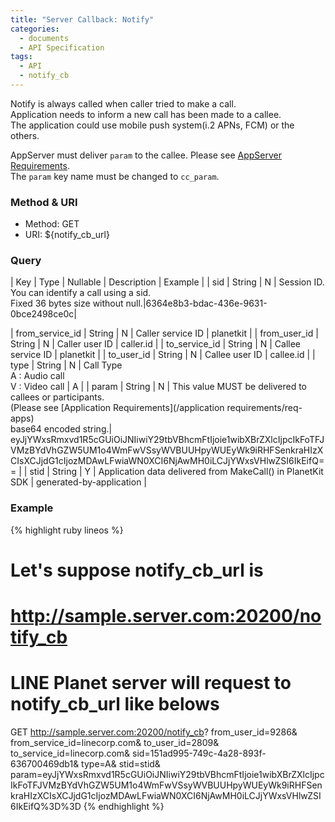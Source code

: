 ```yaml
---
title: "Server Callback: Notify"
categories:
  - documents
  - API Specification
tags:
  - API
  - notify_cb
---
```


Notify is always called when caller tried to make a call.<br>
Application needs to inform a new call has been made to a callee.<br>
The application could use mobile push system(i.2 APNs, FCM) or the others.<br>

AppServer must deliver `param` to the callee. 
Please see [AppServer Requirements]({{site.baseurl}}/documents/article/art-appserver-role/).<br>
The `param` key name must be changed to `cc_param`.<br>


### Method & URI
* Method: GET
* URI: ${notify_cb_url}

### Query

| Key | Type | Nullable | Description | Example |
| sid | String | N | Session ID.<br> You can identify a call using a sid.<br> Fixed 36 bytes size without null.|6364e8b3-bdac-436e-9631-0bce2498ce0c|

| from_service_id | String | N | Caller service ID | planetkit | 
| from_user_id | String | N | Caller user ID | caller.id |
| to_service_id	| String | N | Callee service ID | planetkit |
| to_user_id | String | N | Callee user ID | callee.id | 
| type | String | N | Call Type<br> A : Audio call<br> V : Video call | A |
| param	| String | N | This value MUST be delivered to callees or participants.<br>(Please see [Application Requirements](/application requirements/req-apps)<br> base64 encoded string.| eyJjYWxsRmxvd1R5cGUiOiJNIiwiY29tbVBhcmFtIjoie1wibXBrZXlcIjpcIkFoTFJVMzBYdVhGZW5UM1o4WmFwVSsyWVBUUHpyWUEyWk9iRHFSenkraHIzXCIsXCJjdG1cIjozMDAwLFwiaWN0XCI6NjAwMH0iLCJjYWxsVHlwZSI6IkEifQ== |
| stid | String | Y | Application data delivered from MakeCall() in PlanetKit SDK | generated-by-application |

### Example

{% highlight ruby lineos %}
# Let's suppose notify_cb_url is
# http://sample.server.com:20200/notify_cb
# LINE Planet server will request to notify_cb_url like belows

GET http://sample.server.com:20200/notify_cb?
from_user_id=9286&
from_service_id=linecorp.com&
to_user_id=2809&
to_service_id=linecorp.com&
sid=151ad995-749c-4a28-893f-636700469db1&
type=A&
stid=stid&
param=eyJjYWxsRmxvd1R5cGUiOiJNIiwiY29tbVBhcmFtIjoie1wibXBrZXlcIjpcIkFoTFJVMzBYdVhGZW5UM1o4WmFwVSsyWVBUUHpyWUEyWk9iRHFSenkraHIzXCIsXCJjdG1cIjozMDAwLFwiaWN0XCI6NjAwMH0iLCJjYWxsVHlwZSI6IkEifQ%3D%3D
{% endhighlight %}



